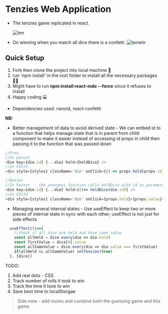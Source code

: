 # Tenzies Web Application
- The tenzies game replicated in react.

  ![ten](https://user-images.githubusercontent.com/77986239/222986337-b3edfea5-eeec-45a4-b618-be5a16fe8be7.PNG)

- On winning when you match all dice there is a confetti.
![tenwin](https://user-images.githubusercontent.com/77986239/222986342-264a8add-8520-4571-a701-8d335abf1ac8.PNG)


## Quick Setup
1. Fork then clone the project into local machine 🍴
1. run 'npm install' in the root folder to install all the necessary packages 👩‍💻
1. Might have to run **npm install react-mde --force**  since it refuses to install
1. Happy coding 💻

* Dependencies used: nanoid, react-confetti

**NB:**
- Better management of data to avoid derived state -  We can embed id to a function that helps manage state that is in parent  from child component to make it easier instead of accessing id props in child then passing it to the function that was passed down
```js
//Prev
//In parent
<Die key={die.id} {...die} hold={holdDice} />
//In Child
<div style={styles} className='die' onClick={() => props.hold(props.id)}>{props.value}</div>

//Better
//In Parent  - the anonymus function calls holdDice with id as parameter
<Die key={die.id} {...die} hold={()=> holdDice(die.id)} />
//In Child
<div style={styles} className='die' onClick={props.hold}>{props.value}</div>
```

- Managing several internal states -  Use useEffect to keep two or more pieces of internal state in sync with each other; useEffect is not just for side effects
```js
  useEffect(()=>{
    //check if all dice are held and have same value
    const allHeld = dice.every(die => die.held)
    const firstValue = dice[0].value
    const allSameValue = dice.every(die => die.value === firstValue)
    if(allHeld && allSameValue) setTenzies(true)
  }, [dice])

```

TODO: 
1. Add real dots - CSS
2. Track number of rolls it took to win
3. Track the time it took to win
4. Save best time to localStorgae

> Side note - add routes and combine both the guessing game and this game

